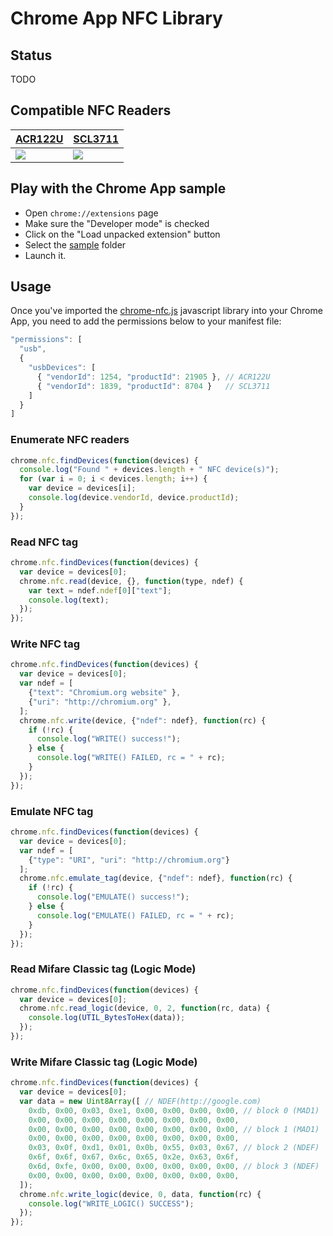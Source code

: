 # Chrome App NFC Library

## Status

TODO

## Compatible NFC Readers

[ACR122U](http://www.acs.com.hk/en/products/3/acr122u-usb-nfc-reader) | [SCL3711](http://www.identive-group.com/products-and-solutions/identification-products/mobility-solutions/mobile-readers/scl3711-contactless-usb-smart-card-reader)
--- | --- 
<img src="//raw.github.com/GoogleChrome/chrome-nfc/sample/images/acr122u.png"/> | <img src="//raw.github.com/GoogleChrome/chrome-nfc/sample/images/scl3711.png"/>

## Play with the Chrome App sample

* Open `chrome://extensions` page
* Make sure the "Developer mode" is checked
* Click on the "Load unpacked extension" button
* Select the [sample](/sample) folder
* Launch it.

## Usage

Once you've imported the [chrome-nfc.js](//raw.github.com/GoogleChrome/chrome-nfc/master/sample/chrome-nfc.js) javascript library into your Chrome App, you need to add the permissions below to your manifest file:

```javascript
"permissions": [
  "usb",
  {
    "usbDevices": [
      { "vendorId": 1254, "productId": 21905 }, // ACR122U
      { "vendorId": 1839, "productId": 8704 }   // SCL3711
    ]
  }
]
```

### Enumerate NFC readers

``` javascript
chrome.nfc.findDevices(function(devices) {
  console.log("Found " + devices.length + " NFC device(s)");
  for (var i = 0; i < devices.length; i++) {
    var device = devices[i];
    console.log(device.vendorId, device.productId);
  }
});
```

### Read NFC tag

``` javascript
chrome.nfc.findDevices(function(devices) {
  var device = devices[0];
  chrome.nfc.read(device, {}, function(type, ndef) {
    var text = ndef.ndef[0]["text"];
    console.log(text);
  });
});
```

### Write NFC tag

``` javascript
chrome.nfc.findDevices(function(devices) {
  var device = devices[0];
  var ndef = [
    {"text": "Chromium.org website" },
    {"uri": "http://chromium.org" },
  ];
  chrome.nfc.write(device, {"ndef": ndef}, function(rc) {
    if (!rc) {
      console.log("WRITE() success!");
    } else {
      console.log("WRITE() FAILED, rc = " + rc);
    }
  });
});
```

### Emulate NFC tag

``` javascript
chrome.nfc.findDevices(function(devices) {
  var device = devices[0];
  var ndef = [
    {"type": "URI", "uri": "http://chromium.org"}
  ];
  chrome.nfc.emulate_tag(device, {"ndef": ndef}, function(rc) {
    if (!rc) {
      console.log("EMULATE() success!");
    } else {
      console.log("EMULATE() FAILED, rc = " + rc);
    }
  });
});
```


### Read Mifare Classic tag (Logic Mode)

``` javascript
chrome.nfc.findDevices(function(devices) {
  var device = devices[0];
  chrome.nfc.read_logic(device, 0, 2, function(rc, data) {
    console.log(UTIL_BytesToHex(data));
  });
});
```


### Write Mifare Classic tag (Logic Mode)

``` javascript
chrome.nfc.findDevices(function(devices) {
  var device = devices[0];
  var data = new Uint8Array([ // NDEF(http://google.com)
    0xdb, 0x00, 0x03, 0xe1, 0x00, 0x00, 0x00, 0x00, // block 0 (MAD1)
    0x00, 0x00, 0x00, 0x00, 0x00, 0x00, 0x00, 0x00,
    0x00, 0x00, 0x00, 0x00, 0x00, 0x00, 0x00, 0x00, // block 1 (MAD1)
    0x00, 0x00, 0x00, 0x00, 0x00, 0x00, 0x00, 0x00,
    0x03, 0x0f, 0xd1, 0x01, 0x0b, 0x55, 0x03, 0x67, // block 2 (NDEF)
    0x6f, 0x6f, 0x67, 0x6c, 0x65, 0x2e, 0x63, 0x6f,
    0x6d, 0xfe, 0x00, 0x00, 0x00, 0x00, 0x00, 0x00, // block 3 (NDEF)
    0x00, 0x00, 0x00, 0x00, 0x00, 0x00, 0x00, 0x00,
  ]);
  chrome.nfc.write_logic(device, 0, data, function(rc) {
    console.log("WRITE_LOGIC() SUCCESS");
  });
});
```
